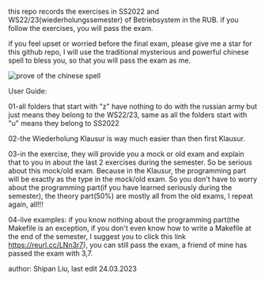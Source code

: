 this repo records the exercises in SS2022 and WS22/23(wiederholungssemester) of Betriebsystem in the RUB. if you follow the exercises, you will pass the exam.

if you feel upset or worried before the final exam, please give me a star for this github repo, I will use the traditional mysterious and powerful chinese spell to bless you, so that you will pass the exam as me.

![prove of the chinese spell](/assets/prove.png)


User Guide:

01-all folders that start with "z" have nothing to do with the russian army but just means they belong to the WS22/23, same as all the folders start with "u" means they belong to SS2022

02-the Wiederholung Klausur is way much easier than then first Klausur.

03-in the exercise, they will provide you a mock or old exam and explain that to you in about the last 2 exercises during the semester. So be serious about this mock/old exam. Because in the Klausur, the programming part will be exactly as the type in the mock/old exam. So you don't have to worry about the programming part(if you have learned seriously during the semester), the theory part(50%) are mostly all from the old exams, I repeat again, all!!!

04-live examples: if you know nothing about the programming part(the Makefile is an exception, if you don't even know how to write a Makefile at the end of the semester, I suggest you to click this link https://reurl.cc/LNn3r7), you can still pass the exam, a friend of mine has passed the exam with 3,7.


author: Shipan Liu, last edit 24.03.2023
